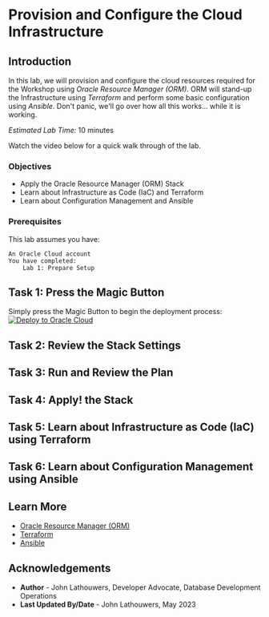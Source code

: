 # Provision and Configure the Cloud Infrastructure

## Introduction

In this lab, we will provision and configure the cloud resources required for the Workshop using *Oracle Resource Manager (ORM)*.  ORM will stand-up the Infrastructure using *Terraform* and perform some basic configuration using *Ansible*.  Don't panic, we'll go over how all this works... while it is working.

*Estimated Lab Time:* 10 minutes

Watch the video below for a quick walk through of the lab.
[](youtube:zNKxJjkq0Pw)

### Objectives

* Apply the Oracle Resource Manager (ORM) Stack
* Learn about Infrastructure as Code (IaC) and Terraform
* Learn about Configuration Management and Ansible

### Prerequisites

This lab assumes you have:

    An Oracle Cloud account
    You have completed:
        Lab 1: Prepare Setup

## Task 1: Press the Magic Button

Simply press the Magic Button to begin the deployment process:
[![Deploy to Oracle Cloud][magic_button]][magic_arch_stack]

## Task 2: Review the Stack Settings

## Task 3: Run and Review the Plan

## Task 4: Apply! the Stack

## Task 5: Learn about Infrastructure as Code (IaC) using Terraform

## Task 6: Learn about Configuration Management using Ansible

## Learn More

* [Oracle Resource Manager (ORM)](https://www.oracle.com/uk/devops/resource-manager/)
* [Terraform](https://registry.terraform.io/providers/oracle/oci/latest/docs)
* [Ansible](https://docs.oracle.com/en-us/iaas/Content/API/SDKDocs/ansible.htm)

## Acknowledgements

* **Author** - John Lathouwers, Developer Advocate, Database Development Operations
* **Last Updated By/Date** - John Lathouwers, May 2023

[magic_button]: https://oci-resourcemanager-plugin.plugins.oci.oraclecloud.com/latest/deploy-to-oracle-cloud.svg
[magic_arch_stack]: https://cloud.oracle.com/resourcemanager/stacks/create?zipUrl=https://github.com/oracle/microservices-datadriven/main/workshops/kubernetes-for-oracledbas/k8s4dbas_orm_stack.zip
